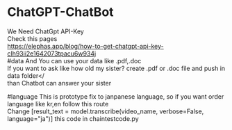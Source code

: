 # ChatGPT-ChatBot
We Need ChatGpt API-Key</br>
Check this pages</br>
https://elephas.app/blog/how-to-get-chatgpt-api-key-clh93ii2e1642073tpacu6w934j
</br>
#data
And You can use your data like .pdf,.doc<br>
If you want to ask like how old my sister? create .pdf or .doc file and push in data folder</<br>
than Chatbot can answer your sister</br>

#language
This is prototype fix to janpanese language, so if you want order language like kr,en follow this route</br>
Change [result_text = model.transcribe(video_name, verbose=False, language="ja")] this code in chaintestcode.py
